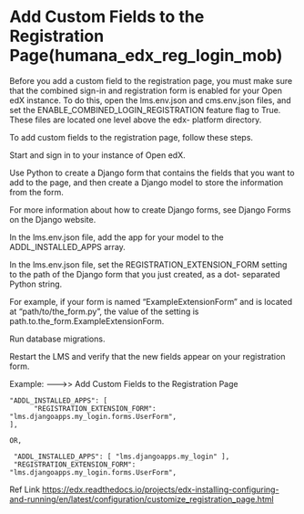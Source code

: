 # Add Custom Fields to the Registration Page(humana_edx_reg_login_mob) 

Before you add a custom field to the registration page, you must make sure that the combined sign-in and registration form is enabled for your Open edX instance. To do this, open the lms.env.json and cms.env.json files, and set the ENABLE_COMBINED_LOGIN_REGISTRATION feature flag to True. These files are located one level above the edx- platform directory.

To add custom fields to the registration page, follow these steps.

Start and sign in to your instance of Open edX.

Use Python to create a Django form that contains the fields that you want to add to the page, and then create a Django model to store the information from the form.

For more information about how to create Django forms, see Django Forms on the Django website.

In the lms.env.json file, add the app for your model to the ADDL_INSTALLED_APPS array.

In the lms.env.json file, set the REGISTRATION_EXTENSION_FORM setting to the path of the Django form that you just created, as a dot- separated Python string.

For example, if your form is named “ExampleExtensionForm” and is located at “path/to/the_form.py”, the value of the setting is path.to.the_form.ExampleExtensionForm.

Run database migrations.

Restart the LMS and verify that the new fields appear on your registration form.


Example:
--->> Add Custom Fields to the Registration Page

	"ADDL_INSTALLED_APPS": [ 
		  "REGISTRATION_EXTENSION_FORM": "lms.djangoapps.my_login.forms.UserForm", 
	],
	
	OR,
	
	 "ADDL_INSTALLED_APPS": [ "lms.djangoapps.my_login" ],
   	 "REGISTRATION_EXTENSION_FORM": "lms.djangoapps.my_login.forms.UserForm", 
	 
Ref Link
https://edx.readthedocs.io/projects/edx-installing-configuring-and-running/en/latest/configuration/customize_registration_page.html
